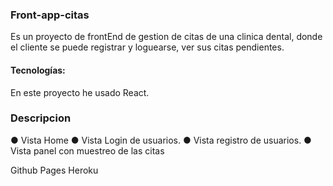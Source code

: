 ### Front-app-citas

Es un proyecto de frontEnd de gestion de citas de una clinica dental, donde el cliente se puede registrar y loguearse, ver sus citas pendientes.

#### Tecnologías:
En este proyecto he usado React.

### Descripcion
● Vista Home
● Vista Login de usuarios.
● Vista registro de usuarios.
● Vista panel con muestreo de las citas 

Github Pages
Heroku
